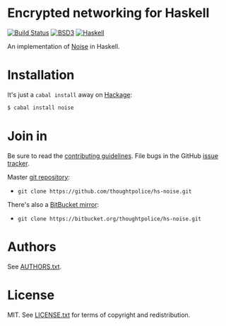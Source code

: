 # Encrypted networking for Haskell
[![Build Status](https://travis-ci.org/thoughtpolice/hs-noise.png?branch=master)](https://travis-ci.org/thoughtpolice/hs-noise)
[![BSD3](http://b.repl.ca/v1/license-MIT3-blue.png)](http://en.wikipedia.org/wiki/MIT_license)
[![Haskell](http://b.repl.ca/v1/language-haskell-lightgrey.png)](http://www.haskell.org)

An implementation of [Noise][] in Haskell.

[Noise]: https://github.com/trevp/noise/wiki

# Installation

It's just a `cabal install` away on [Hackage][]:

```bash
$ cabal install noise
```

# Join in

Be sure to read the [contributing guidelines][contribute]. File bugs
in the GitHub [issue tracker][].

Master [git repository][gh]:

* `git clone https://github.com/thoughtpolice/hs-noise.git`

There's also a [BitBucket mirror][bb]:

* `git clone https://bitbucket.org/thoughtpolice/hs-noise.git`

# Authors

See [AUTHORS.txt](https://raw.github.com/thoughtpolice/hs-noise/master/AUTHORS.txt).

# License

MIT. See
[LICENSE.txt](https://raw.github.com/thoughtpolice/hs-noise/master/LICENSE.txt)
for terms of copyright and redistribution.

[contribute]: https://github.com/thoughtpolice/hs-noise/blob/master/CONTRIBUTING.md
[issue tracker]: http://github.com/thoughtpolice/hs-noise/issues
[gh]: http://github.com/thoughtpolice/hs-noise
[bb]: http://bitbucket.org/thoughtpolice/hs-noise
[Hackage]: http://hackage.haskell.org/package/noise
